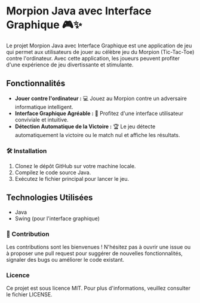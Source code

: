 <h1>Morpion Java avec Interface Graphique 🎮✨</h1>

  <p>Le projet Morpion Java avec Interface Graphique est une application de jeu qui permet aux utilisateurs de jouer au célèbre jeu du Morpion (Tic-Tac-Toe) contre l'ordinateur. Avec cette application, les joueurs peuvent profiter d'une expérience de jeu divertissante et stimulante.</p>

  <h2>Fonctionnalités</h2>
    <ul>
        <li><strong>Jouer contre l'ordinateur :</strong> 💻 Jouez au Morpion contre un adversaire informatique intelligent.</li>
        <li><strong>Interface Graphique Agréable :</strong> 🎨 Profitez d'une interface utilisateur conviviale et intuitive.</li>
        <li><strong>Détection Automatique de la Victoire :</strong> 🏆 Le jeu détecte automatiquement la victoire ou le match nul et affiche les résultats.</li>
    </ul>

  <h3>🛠️ Installation</h3>
    <ol>
        <li>Clonez le dépôt GitHub sur votre machine locale.</li>
        <li>Compilez le code source Java.</li>
        <li>Exécutez le fichier principal pour lancer le jeu.</li>
    </ol>

  <h2>Technologies Utilisées</h2>
    <ul>
        <li>Java</li>
        <li>Swing (pour l'interface graphique)</li>
    </ul>

  <h3>🤝 Contribution</h3>
    <p>Les contributions sont les bienvenues ! N'hésitez pas à ouvrir une issue ou à proposer une pull request pour suggérer de nouvelles fonctionnalités, signaler des bugs ou améliorer le code existant.</p>

  <h3>Licence</h3>
    <p>Ce projet est sous licence MIT. Pour plus d'informations, veuillez consulter le fichier LICENSE.</p>
